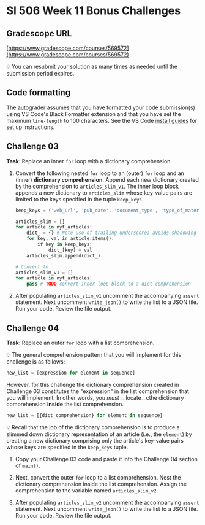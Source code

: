 # SI 506 Week 11 Bonus Challenges

## Gradescope URL

[https://www.gradescope.com/courses/569572](https://www.gradescope.com/courses/569572)

:bulb: You can resubmit your solution as many times as needed until the submission period expires.

## Code formatting

The autograder assumes that you have formatted your code submission(s) using VS Code's Black
Formatter extension and that you have set the maximum `line-length` to 100 characters. See the VS
Code [install guides](https://si506.org/guides/) for set up instructions.

## Challenge 03

__Task__: Replace an inner `for` loop with a dictionary comprehension.

1. Convert the following nested `for` loop to an (outer) `for` loop and an (inner)
   __dictionary comprehension__. Append each new dictionary created by the comprehension to
   `articles_slim_v1`. The inner loop block appends a new dictionary to `articles_slim` whose
   key-value pairs are limited to the keys specified in the tuple `keep_keys`.

   ```python
   keep_keys = ('web_url', 'pub_date', 'document_type', 'type_of_material', 'word_count')

   articles_slim = []
   for article in nyt_articles:
       dict_ = {} # Note use of trailing underscore; avoids shadowing dict data type name
       for key, val in article.items():
           if key in keep_keys:
               dict_[key] = val
       articles_slim.append(dict_)

   # Convert to
   articles_slim_v1 = []
   for article in nyt_articles:
       pass # TODO convert inner loop block to a dict comprehension
   ```

2. After populating `articles_slim_v1` uncomment the accompanying `assert` statement. Next uncomment
   `write_json()` to write the list to a JSON file. Run your code. Review the file output.

## Challenge 04

__Task__: Replace an outer `for` loop with a list comprehension.

:bulb: The general comprehension pattern that you will implement for this challenge is as follows:

```python
new_list = [expression for element in sequence]
```

However, for this challenge the dictionary comprehension created in Challenge 03 constitutes the
"expression" in the list comprehension that you will implement. In other words, you _must_
__locate__cthe dictionary comprehension __inside__ the list comprehension.

```python
new_list = [{dict_comprehension} for element in sequence]
```

:bulb: Recall that the job of the dictionary comprehension is to produce a slimmed down dictionary
representation of an article (i.e., the `element`) by creating a new dictionary
comprising only the article's key-value pairs whose keys are specified in the `keep_keys` tuple.

1. Copy your Challenge 03 code and paste it into the Challenge 04 section of `main()`.

2. Next, convert the outer `for` loop to a list comprehension. Nest the dictionary comprehension
   inside the list comprehension. Assign the comprehension to the variable named `articles_slim_v2`.

3. After populating `articles_slim_v2` uncomment the accompanying `assert` statement. Next uncomment
   `write_json()` to write the list to a JSON file. Run your code. Review the file output.
